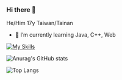 ### Hi there 👋

He/Him
17y
Taiwan/Tainan

- 🌱 I’m currently learning Java, C++, Web

[![My Skills](https://skillicons.dev/icons?i=java,nodejs,cs,html,css,dotnet,js,unity&theme=light)](https://skillicons.dev)

![Anurag's GitHub stats](https://github-readme-stats.vercel.app/api?username=XingYanTW&show_icons=true&theme=material-palenight)

![Top Langs](https://github-readme-stats.vercel.app/api/top-langs/?username=XingYanTW&theme=material-palenight&show_icons=true)
